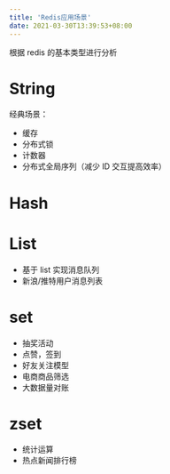 ```yaml
---
title: 'Redis应用场景'
date: 2021-03-30T13:39:53+08:00
---
```


根据 redis 的基本类型进行分析

# String

经典场景：

- 缓存
- 分布式锁
- 计数器
- 分布式全局序列（减少 ID 交互提高效率）

# Hash

# List

- 基于 list 实现消息队列
- 新浪/推特用户消息列表

# set

- 抽奖活动
- 点赞，签到
- 好友关注模型
- 电商商品筛选
- 大数据量对账

# zset

- 统计运算
- 热点新闻排行榜
